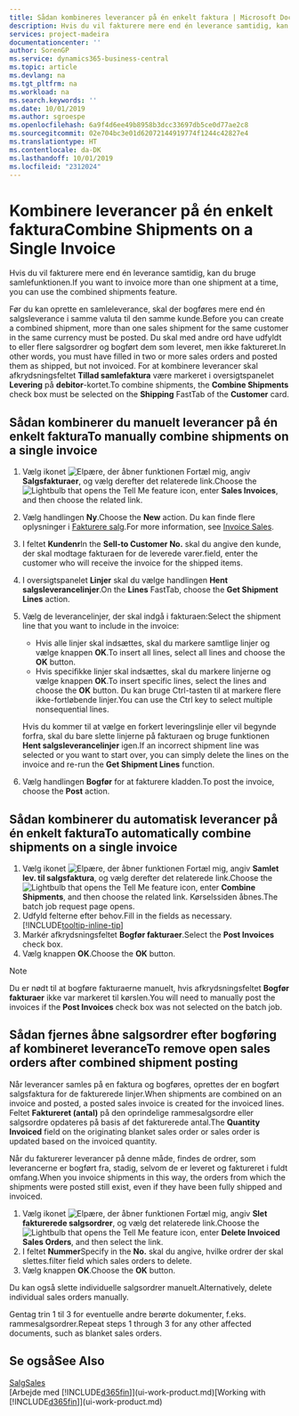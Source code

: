 ```yaml
---
title: Sådan kombineres leverancer på én enkelt faktura | Microsoft Docs
description: Hvis du vil fakturere mere end én leverance samtidig, kan du bruge samlefunktionen.
services: project-madeira
documentationcenter: ''
author: SorenGP
ms.service: dynamics365-business-central
ms.topic: article
ms.devlang: na
ms.tgt_pltfrm: na
ms.workload: na
ms.search.keywords: ''
ms.date: 10/01/2019
ms.author: sgroespe
ms.openlocfilehash: 6a9f4d6ee49b8958b3dcc33697db5ce0d77ae2c8
ms.sourcegitcommit: 02e704bc3e01d62072144919774f1244c42827e4
ms.translationtype: HT
ms.contentlocale: da-DK
ms.lasthandoff: 10/01/2019
ms.locfileid: "2312024"
---
```

# <a name="combine-shipments-on-a-single-invoice"></a><span data-ttu-id="04b70-103">Kombinere leverancer på én enkelt faktura</span><span class="sxs-lookup"><span data-stu-id="04b70-103">Combine Shipments on a Single Invoice</span></span>
<span data-ttu-id="04b70-104">Hvis du vil fakturere mere end én leverance samtidig, kan du bruge samlefunktionen.</span><span class="sxs-lookup"><span data-stu-id="04b70-104">If you want to invoice more than one shipment at a time, you can use the combined shipments feature.</span></span>  

 <span data-ttu-id="04b70-105">Før du kan oprette en samleleverance, skal der bogføres mere end én salgsleverance i samme valuta til den samme kunde.</span><span class="sxs-lookup"><span data-stu-id="04b70-105">Before you can create a combined shipment, more than one sales shipment for the same customer in the same currency must be posted.</span></span> <span data-ttu-id="04b70-106">Du skal med andre ord have udfyldt to eller flere salgsordrer og bogført dem som leveret, men ikke faktureret.</span><span class="sxs-lookup"><span data-stu-id="04b70-106">In other words, you must have filled in two or more sales orders and posted them as shipped, but not invoiced.</span></span> <span data-ttu-id="04b70-107">For at kombinere leverancer skal afkrydsningsfeltet **Tillad samlefaktura** være markeret i oversigtspanelet **Levering** på **debitor**-kortet.</span><span class="sxs-lookup"><span data-stu-id="04b70-107">To combine shipments, the **Combine Shipments** check box must be selected on the **Shipping** FastTab of the **Customer** card.</span></span>  

## <a name="to-manually-combine-shipments-on-a-single-invoice"></a><span data-ttu-id="04b70-108">Sådan kombinerer du manuelt leverancer på én enkelt faktura</span><span class="sxs-lookup"><span data-stu-id="04b70-108">To manually combine shipments on a single invoice</span></span>  
1. <span data-ttu-id="04b70-109">Vælg ikonet ![Elpære, der åbner funktionen Fortæl mig](media/ui-search/search_small.png "Fortæl mig, hvad du vil foretage dig"), angiv **Salgsfakturaer**, og vælg derefter det relaterede link.</span><span class="sxs-lookup"><span data-stu-id="04b70-109">Choose the ![Lightbulb that opens the Tell Me feature](media/ui-search/search_small.png "Tell me what you want to do") icon, enter **Sales Invoices**, and then choose the related link.</span></span>  
2. <span data-ttu-id="04b70-110">Vælg handlingen **Ny**.</span><span class="sxs-lookup"><span data-stu-id="04b70-110">Choose the **New** action.</span></span> <span data-ttu-id="04b70-111">Du kan finde flere oplysninger i [Fakturere salg](sales-how-invoice-sales.md).</span><span class="sxs-lookup"><span data-stu-id="04b70-111">For more information, see [Invoice Sales](sales-how-invoice-sales.md).</span></span>
3. <span data-ttu-id="04b70-112">I feltet **Kundenr**</span><span class="sxs-lookup"><span data-stu-id="04b70-112">In the **Sell-to Customer No.**</span></span> <span data-ttu-id="04b70-113">skal du angive den kunde, der skal modtage fakturaen for de leverede varer.</span><span class="sxs-lookup"><span data-stu-id="04b70-113">field, enter the customer who will receive the invoice for the shipped items.</span></span>  
4. <span data-ttu-id="04b70-114">I oversigtspanelet **Linjer** skal du vælge handlingen **Hent salgsleverancelinjer**.</span><span class="sxs-lookup"><span data-stu-id="04b70-114">On the **Lines** FastTab, choose the **Get Shipment Lines** action.</span></span>  
5. <span data-ttu-id="04b70-115">Vælg de leverancelinjer, der skal indgå i fakturaen:</span><span class="sxs-lookup"><span data-stu-id="04b70-115">Select the shipment line that you want to include in the invoice:</span></span>  

    - <span data-ttu-id="04b70-116">Hvis alle linjer skal indsættes, skal du markere samtlige linjer og vælge knappen **OK**.</span><span class="sxs-lookup"><span data-stu-id="04b70-116">To insert all lines, select all lines and choose the **OK** button.</span></span>  
    - <span data-ttu-id="04b70-117">Hvis specifikke linjer skal indsættes, skal du markere linjerne og vælge knappen **OK**.</span><span class="sxs-lookup"><span data-stu-id="04b70-117">To insert specific lines, select the lines and choose the **OK** button.</span></span> <span data-ttu-id="04b70-118">Du kan bruge Ctrl-tasten til at markere flere ikke-fortløbende linjer.</span><span class="sxs-lookup"><span data-stu-id="04b70-118">You can use the Ctrl key to select multiple nonsequential lines.</span></span>  

    <span data-ttu-id="04b70-119">Hvis du kommer til at vælge en forkert leveringslinje eller vil begynde forfra, skal du bare slette linjerne på fakturaen og bruge funktionen **Hent salgsleverancelinjer** igen.</span><span class="sxs-lookup"><span data-stu-id="04b70-119">If an incorrect shipment line was selected or you want to start over, you can simply delete the lines on the invoice and re-run the **Get Shipment Lines** function.</span></span>  
7. <span data-ttu-id="04b70-120">Vælg handlingen **Bogfør** for at fakturere kladden.</span><span class="sxs-lookup"><span data-stu-id="04b70-120">To post the invoice, choose the **Post** action.</span></span>  

## <a name="to-automatically-combine-shipments-on-a-single-invoice"></a><span data-ttu-id="04b70-121">Sådan kombinerer du automatisk leverancer på én enkelt faktura</span><span class="sxs-lookup"><span data-stu-id="04b70-121">To automatically combine shipments on a single invoice</span></span>  
1. <span data-ttu-id="04b70-122">Vælg ikonet ![Elpære, der åbner funktionen Fortæl mig](media/ui-search/search_small.png "Fortæl mig, hvad du vil foretage dig"), angiv **Samlet lev. til salgsfaktura**, og vælg derefter det relaterede link.</span><span class="sxs-lookup"><span data-stu-id="04b70-122">Choose the ![Lightbulb that opens the Tell Me feature](media/ui-search/search_small.png "Tell me what you want to do") icon, enter **Combine Shipments**, and then choose the related link.</span></span> <span data-ttu-id="04b70-123">Kørselssiden åbnes.</span><span class="sxs-lookup"><span data-stu-id="04b70-123">The batch job request page opens.</span></span>  
2. <span data-ttu-id="04b70-124">Udfyld felterne efter behov.</span><span class="sxs-lookup"><span data-stu-id="04b70-124">Fill in the fields as necessary.</span></span> [!INCLUDE[tooltip-inline-tip](includes/tooltip-inline-tip_md.md)]
3. <span data-ttu-id="04b70-125">Markér afkrydsningsfeltet **Bogfør fakturaer**.</span><span class="sxs-lookup"><span data-stu-id="04b70-125">Select the **Post Invoices** check box.</span></span>  
4.  <span data-ttu-id="04b70-126">Vælg knappen **OK**.</span><span class="sxs-lookup"><span data-stu-id="04b70-126">Choose the **OK** button.</span></span>  

> [!NOTE]  
>  <span data-ttu-id="04b70-127">Du er nødt til at bogføre fakturaerne manuelt, hvis afkrydsningsfeltet **Bogfør fakturaer** ikke var markeret til kørslen.</span><span class="sxs-lookup"><span data-stu-id="04b70-127">You will need to manually post the invoices if the **Post Invoices** check box was not selected on the batch job.</span></span>  

## <a name="to-remove-open-sales-orders-after-combined-shipment-posting"></a><span data-ttu-id="04b70-128">Sådan fjernes åbne salgsordrer efter bogføring af kombineret leverance</span><span class="sxs-lookup"><span data-stu-id="04b70-128">To remove open sales orders after combined shipment posting</span></span> 
<span data-ttu-id="04b70-129">Når leverancer samles på en faktura og bogføres, oprettes der en bogført salgsfaktura for de fakturerede linjer.</span><span class="sxs-lookup"><span data-stu-id="04b70-129">When shipments are combined on an invoice and posted, a posted sales invoice is created for the invoiced lines.</span></span> <span data-ttu-id="04b70-130">Feltet **Faktureret (antal)** på den oprindelige rammesalgsordre eller salgsordre opdateres på basis af det fakturerede antal.</span><span class="sxs-lookup"><span data-stu-id="04b70-130">The **Quantity Invoiced** field on the originating blanket sales order or sales order is updated based on the invoiced quantity.</span></span>  

<span data-ttu-id="04b70-131">Når du fakturerer leverancer på denne måde, findes de ordrer, som leverancerne er bogført fra, stadig, selvom de er leveret og faktureret i fuldt omfang.</span><span class="sxs-lookup"><span data-stu-id="04b70-131">When you invoice shipments in this way, the orders from which the shipments were posted still exist, even if they have been fully shipped and invoiced.</span></span>   

1. <span data-ttu-id="04b70-132">Vælg ikonet ![Elpære, der åbner funktionen Fortæl mig](media/ui-search/search_small.png "Fortæl mig, hvad du vil foretage dig"), angiv **Slet fakturerede salgsordrer**, og vælg det relaterede link.</span><span class="sxs-lookup"><span data-stu-id="04b70-132">Choose the ![Lightbulb that opens the Tell Me feature](media/ui-search/search_small.png "Tell me what you want to do") icon, enter **Delete Invoiced Sales Orders**, and then select the link.</span></span>  
2. <span data-ttu-id="04b70-133">I feltet **Nummer**</span><span class="sxs-lookup"><span data-stu-id="04b70-133">Specify in the **No.**</span></span> <span data-ttu-id="04b70-134">skal du angive, hvilke ordrer der skal slettes.</span><span class="sxs-lookup"><span data-stu-id="04b70-134">filter field which sales orders to delete.</span></span>  
3. <span data-ttu-id="04b70-135">Vælg knappen **OK**.</span><span class="sxs-lookup"><span data-stu-id="04b70-135">Choose the **OK** button.</span></span>  

<span data-ttu-id="04b70-136">Du kan også slette individuelle salgsordrer manuelt.</span><span class="sxs-lookup"><span data-stu-id="04b70-136">Alternatively, delete individual sales orders manually.</span></span>  

<span data-ttu-id="04b70-137">Gentag trin 1 til 3 for eventuelle andre berørte dokumenter, f.eks. rammesalgsordrer.</span><span class="sxs-lookup"><span data-stu-id="04b70-137">Repeat steps 1 through 3 for any other affected documents, such as blanket sales orders.</span></span>

## <a name="see-also"></a><span data-ttu-id="04b70-138">Se også</span><span class="sxs-lookup"><span data-stu-id="04b70-138">See Also</span></span>  
[<span data-ttu-id="04b70-139">Salg</span><span class="sxs-lookup"><span data-stu-id="04b70-139">Sales</span></span>](sales-manage-sales.md)  
<span data-ttu-id="04b70-140">[Arbejde med [!INCLUDE[d365fin](includes/d365fin_md.md)]](ui-work-product.md)</span><span class="sxs-lookup"><span data-stu-id="04b70-140">[Working with [!INCLUDE[d365fin](includes/d365fin_md.md)]](ui-work-product.md)</span></span>
